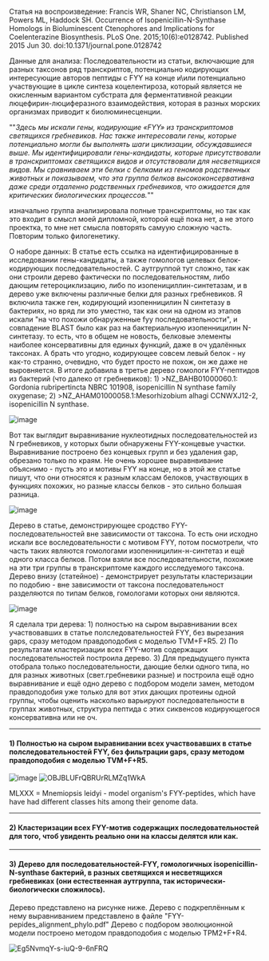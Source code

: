 Статья на воспроизведение: Francis WR, Shaner NC, Christianson LM, Powers ML, Haddock SH. Occurrence of Isopenicillin-N-Synthase Homologs in Bioluminescent Ctenophores and Implications for Coelenterazine Biosynthesis. PLoS One. 2015;10(6):e0128742. Published 2015 Jun 30. doi:10.1371/journal.pone.0128742 

Данные для анализа: Последовательности из статьи, включающие для разных таксонов ряд транскриптов, потенциально кодирующих интересующие авторов пептиды с FYY на конце и\или потенциально участвующие в цикле синтеза коцелентироза, который является не окисленным вариантом субстрата для ферментативной реакции люцефирин-люциферазного взаимодействия, которая в разных морских организмах приводит к биолюминесценции. 

""_Здесь мы искали гены, кодирующие «FYY» из транскриптомов светящихся гребневиков. Нас также интересовали гены, которые потенциально могли бы выполнять шаги циклизации, обсуждавшиеся выше. Мы идентифицировали гены-кандидаты, которые присутствовали в транскриптомах светящихся видов и отсутствовали для несветящихся видов. Мы сравниваем эти белки с белками из геномов родственных животных и показываем, что эта группа белков высококонсервативна даже среди отдаленно родственных гребневиков, что ожидается для критических биологических процессов._""

изначально группа анализировала полные транскриптомы, но так как это входит в смысл моей дипломной, которой ещё пока нет, а не этого проектка, то мне нет смысла повторять самуую сложную часть. Повторим только филогенетику. 

О наборе данных: В статье есть ссылка на идентифицированные в исследовании гены-кандидаты, а также гомологов целевых белок-кодирующих последовательностей. С аутгруппой тут сложно, так как они строили дерево фактически по последовательностям, либо дающим гетероциклизацию, либо по изопенициллин-синтетазам, и в дерево уже включены различные белки для разных гребневиков. Я включила также ген, кодирующий изопенницилин N синтетазу в бактериях, но вряд ли это уместно, так как они на одном из этапов искали "на что похожи обнаруженные fyy последовательности", и совпадение BLAST было как раз на бактериальную изопенницилин N-синтетазу. то есть, что в общем не новость, белковые элементы наиболее консервативны для единых функций, даже в оч удалённых таксонах. А брать что угодно, кодирующее совсем левый белок - ну как-то странно, очевидно, что будет просто не похож, он же даже не выровняется. В итоге добавила в третье дерево гомологи FYY-пептидов из бактерий (что далеко от гребневиков): 1) >NZ_BAHB01000060.1: Gordonia rubripertincta NBRC 101908, isopenicillin N synthase family oxygenase; 2) >NZ_AHAM01000058.1:Mesorhizobium alhagi CCNWXJ12-2, isopenicillin N synthase. 

![image](https://github.com/user-attachments/assets/a0aa7377-726c-4a31-92c4-a5029eb78ebb)

Вот так выглядит выравнивание нуклеотидных последовательностей из N гребневиков, у которых были обнаружены FYY-концевые участки. Выравнивание построено без концевых групп и без удаления gap, обрезано только по краям. Не очень хорошее выравнвивание объяснимо - пусть это и мотивы FYY на конце, но в этой же статье пишут, что они относятся к разным классам белоков, участвующих в функциях похожих, но разные классы белков - это сильно большая разница. 

![image](https://github.com/user-attachments/assets/6a8530d2-2ee5-41a1-ac5a-aa5afb5ea78e)

Дерево в статье, демонстрирующее сродство FYY-последовательностей вне зависимости от таксона. То есть они исходно искали все воследовательности с мотивом FYY, потом посмотрели, что часть таких являются гомологами изопенницилин-н-синтетаз и ещё одного класса белков. Потом взяли все последовательности, похожие на эти три группы в транскриптоме каждого исследуемого таксона. Дерево внизу (статейное) - демонстрирует результаты кластеризации по подобию - вне зависимости от таксона последовательност разделяются по типам белков, гомологами которых они являются.

![image](https://github.com/user-attachments/assets/1aff13f6-96b4-4b03-a9ff-9a770c89cfe6)


Я сделала три дерева: 1) полностью на сыром выравнивании всех участвовавших в статье полследовательностей FYY, без вырезания gaps, сразу методом правдоподобия с моделью TVM+F+R5. 2) По результатам кластеризации всех FYY-мотив содержащих последовательностей построила дерево. 3) Для предыдущего пункта отобрала только последовательности, дающие белки одного типа, но для разных животных (свет.гребневики разные) и построила ещё одно выравнивание и ещё одно дерево с подбором модели замен, методом правдоподобия уже только для вот этих дающих протеины одной группы, чтобы оценить насколько варьируют последовательности в группах животных, структура пептида с этих сиквенсов кодирующегося консервативна или не оч.
______________________________________________________________________________________________________________________________________________________________

#### 1) Полностью на сыром выравнивании всех участвовавших в статье полследовательностей FYY, без фильтрации gaps, сразу методом правдоподобия с моделью TVM+F+R5.

![image](https://github.com/user-attachments/assets/e37111c1-8475-49e4-b5da-091f33078c0d)
![OBJBLUFrQBRUrRLMZq1WkA](https://github.com/user-attachments/assets/0e87d8e1-82c0-42ed-8685-674019bd902e)

MLXXX = Mnemiopsis leidyi - model organism's FYY-peptides, which have have had different classes hits among their genome data.

______________________________________________________________________________________________________________________________________________________________

#### 2) Кластеризации всех FYY-мотив содержащих последовательностей для того, чтоб увиденть реально они на классы делятся или как.


______________________________________________________________________________________________________________________________________________________________

#### 3) Дерево для последовательностей-FYY, гомологичных isopenicillin-N-synthase бактерий, в разных светящихся и несветящихся гребневиках (они естественная аутгруппа, так исторически-биологически сложилось).

Дерево представлено на рисунке ниже. Дерево с подкреплённым к нему выравниванием представлено в файле "FYY-pepides_alignment_phylo.pdf"
Дерево с подбором эволюционной модели построено методом правдоподобия с моделью TPM2+F+R4. 

![Eg5NvmqY-s-iuQ-9-6nFRQ](https://github.com/user-attachments/assets/3de561e3-6a1d-4c8f-9866-bcf7877656aa)




